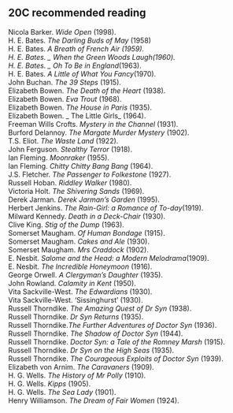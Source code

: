 ## 20C recommended reading

Nicola Barker. _Wide Open_ (1998).   
H. E. Bates. _The Darling Buds of May_ (1958)   
H. E. Bates. _A Breath of French Air _(1959).   
H. E. Bates. _ When the Green Woods Laugh_(1960).   
H. E. Bates. _ Oh To Be in England_(1963).   
H. E. Bates. _A Little of What You Fancy_(1970).   
John Buchan. _The 39 Steps_ (1915).   
Elizabeth Bowen. _The Death of the Heart_ (1938).   
Elizabeth Bowen. _Eva Trout_ (1968).			  
Elizabeth Bowen. _The House in Paris_ (1935).   
Elizabeth Bowen. _ The Little Girls_ (1964).		  
Freeman Wills Crofts. _Mystery in the Channel_ (1931).   
Burford Delannoy. _The Margate Murder Mystery_ (1902).   
T.S. Eliot. _The Waste Land_ (1922).  
John Ferguson. _Stealthy Terror_ (1918).  
Ian Fleming. _Moonraker_ (1955).  
Ian Fleming. _Chitty Chitty Bang Bang_ (1964).  
J.S. Fletcher. _The Passenger to Folkestone_ (1927).   
Russell Hoban. _Riddley Walker_ (1980).  
Victoria Holt. _The Shivering Sands_ (1969).  
Derek Jarman. _Derek Jarman’s Garden_ (1995).  
Herbert Jenkins. _The Rain-Girl: a Romance of To-day_(1919).  
Milward Kennedy. _Death in a Deck-Chair_ (1930).  
Clive King. _Stig of the Dump_ (1963).   
Somerset Maugham. _Of Human Bondage_ (1915). 	    
Somerset Maugham. _Cakes and Ale_ (1930). 	   			
Somerset Maugham. _Mrs Craddock_ (1902).     	   		
E. Nesbit. _Salome and the Head: a Modern Melodrama_(1909).   
E. Nesbit. _The Incredible Honeymoon_ (1916).      		
George Orwell. _A Clergyman’s Daughter_ (1935).     
John Rowland. _Calamity in Kent_ (1950).   
Vita Sackville-West. _The Edwardians_ (1930).   
Vita Sackville-West. ‘Sissinghurst’ (1930).   
Russell Thorndike. _The Amazing Quest of Dr Syn_ (1938).    
Russell Thorndike. _Dr Syn Returns_ (1935).			  
Russell Thorndike._The Further Adventures of Doctor Syn_ (1936).       
Russell Thorndike. _The Shadow of Doctor Syn_ (1944).	       
Russell Thorndike. _Doctor Syn: a Tale of the Romney Marsh_ (1915).	      		
Russell Thorndike. _Dr Syn on the High Seas_ (1935).		        
Russell Thorndike. _The Courageous Exploits of Doctor Syn_ (1939).       
Elizabeth von Arnim. _The Caravaners_ (1909).  
H. G. Wells. _The History of Mr Polly_ (1910).  
H. G. Wells.  _Kipps_ (1905).  
H. G. Wells.  _The Sea Lady_ (1901).  
Henry Williamson. _The Dream of Fair Women_ (1924).   






